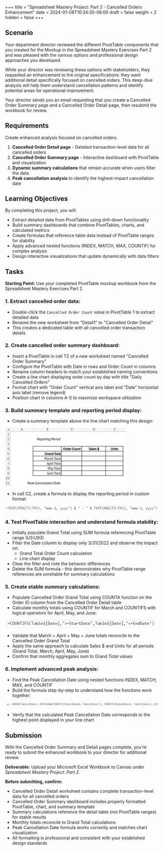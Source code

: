 +++
title = "Spreadsheet Mastery Project: Part 2 - Cancelled Orders Enhancement"
date = 2024-01-08T10:24:35-06:00
draft = false
weight = 2
hidden = false
+++

## Scenario

Your department director reviewed the different PivotTable components that you created for the Mockup in the Spreadsheet Mastery Exercises Part 2 and was pleased with the various options and professional design approaches you developed.

While your director was reviewing these options with stakeholders, they requested an enhancement to the original specifications: they want additional detail specifically focused on cancelled orders. This deep-dive analysis will help them understand cancellation patterns and identify potential areas for operational improvement.

Your director sends you an email requesting that you create a Cancelled Order Summary page and a Cancelled Order Detail page, then resubmit the workbook for review.

## Requirements

Create enhanced analysis focused on cancelled orders:

1. **Cancelled Order Detail page** - Detailed transaction-level data for all cancelled orders
2. **Cancelled Order Summary page** - Interactive dashboard with PivotTable and visualization
3. **Dynamic summary calculations** that remain accurate when users filter the data
4. **Peak cancellation analysis** to identify the highest-impact cancellation date

## Learning Objectives

By completing this project, you will:

- Extract detailed data from PivotTables using drill-down functionality
- Build summary dashboards that combine PivotTables, charts, and calculated metrics
- Create formulas that reference table data instead of PivotTable ranges for stability
- Apply advanced nested functions (INDEX, MATCH, MAX, COUNTIF) for complex analysis
- Design interactive visualizations that update dynamically with data filters

## Tasks

**Starting Point:** Use your completed PivotTable mockup workbook from the Spreadsheet Mastery Exercises Part 2.

### 1. Extract cancelled order data:

   - Double-click the `Cancelled Order Count` value in PivotTable 1 to extract detailed data
   - Rename the new worksheet from "Detail1" to "Cancelled Order Detail"
   - This creates a dedicated table with all cancelled order transaction details

### 2. Create cancelled order summary dashboard:
   - Insert a PivotTable in cell T2 of a new worksheet named "Cancelled Order Summary"
   - Configure the PivotTable with Date in rows and Order Count in columns
   - Rename column headers to match your established naming conventions
   - Create a line chart displaying order count by day with title "Daily Cancelled Orders"
   - Format chart with "Order Count" vertical axis label and "Date" horizontal axis label (remove legend)
   - Position chart in columns A-S to maximize workspace utilization

### 3. Build summary template and reporting period display:
   - Create a summary template above the line chart matching this design:

   ![desired template in excel](pictures/excel-template.png)

   - In cell C2, create a formula to display the reporting period in custom format:

   ![excel formula for displaying reporting period](pictures/formula-1.png)

### 4. Test PivotTable interaction and understand formula stability:
   - Initially populate Grand Total using SUM formula referencing PivotTable range (U3:U93)
   - Filter the Date column to display only 3/31/2022 and observe the impact on:
     - Grand Total Order Count calculation
     - Line chart display
   - Clear the filter and note the behavior differences
   - Delete the SUM formula - this demonstrates why PivotTable range references are unreliable for summary calculations

### 5. Create stable summary calculations:
   - Populate Cancelled Order Grand Total using COUNTA function on the Order ID column from the Cancelled Order Detail table
   - Calculate monthly totals using COUNTIF for March and COUNTIFS with logical operators for April, May, and June:

   ![excel formula for calculating monthly totals](pictures/formula-2.png)

   - Validate that March + April + May + June totals reconcile to the Cancelled Order Grand Total
   - Apply the same approach to calculate Sales $ and Units for all periods (Grand Total, March, April, May, June)
   - Confirm that monthly aggregates sum to Grand Total values

### 6. Implement advanced peak analysis:
   - Find the Peak Cancellation Date using nested functions INDEX, MATCH, MAX, and COUNTIF
   - Build the formula step-by-step to understand how the functions work together:

   ![excel formula for finding peak cancellation date](pictures/formula-3.png)

   - Verify that the calculated Peak Cancellation Date corresponds to the highest point displayed in your line chart

## Submission

With the Cancelled Order Summary and Detail pages complete, you're ready to submit the enhanced workbook to your director for additional review.

**Deliverable:** Upload your Microsoft Excel Workbook to Canvas under *Spreadsheet Mastery Project: Part 2*.

**Before submitting, confirm:**
- Cancelled Order Detail worksheet contains complete transaction-level data for all cancelled orders
- Cancelled Order Summary dashboard includes properly formatted PivotTable, chart, and summary template
- Summary calculations reference the detail table (not PivotTable ranges) for stable results
- Monthly totals reconcile to Grand Total calculations
- Peak Cancellation Date formula works correctly and matches chart visualization
- All formatting is professional and consistent with your established design standards
